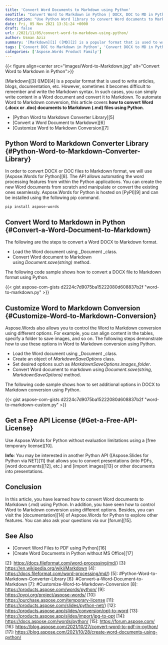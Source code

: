 ```yaml
---
title: 'Convert Word Documents to Markdown using Python'
seoTitle: "Convert Word to Markdown in Python | DOCX, DOC to MD in Python"
description: "Use Python Word library to convert Word documents to Markdown using Python. Control DOCX/DOC to MD conversion dynamically using different options."
date: Fri, 05 Nov 2021 13:31:24 +0000
draft: false
url: /2021/11/05/convert-word-to-markdown-using-python/
author: Usman Aziz
summary: '[Markdown][1] ([MD][2] is a popular format that is used to write articles, blogs, documentation, etc. However, sometimes it becomes difficult to remember and write the Markdown syntax. In such cases, you can simply write content in a Word document and convert it to Markdown. To automate Word to Markdown conversion, this article covers **how to convert Word (.docx or .doc) documents to Markdown (.md) files using Python**.'
tags: ['Convert DOC to Markdown in Python', 'Convert DOCX to MD in Python', 'Convert DOCX to Markdown in Python', 'Convert Word to Markdown in Python']
categories: ['Aspose.Words Product Family']
---
```




{{< figure align=center src="images/Word-to-Markdown.jpg" alt="Convert Word to Markdown in Python">}}


[Markdown][3] ([MD][4] is a popular format that is used to write articles, blogs, documentation, etc. However, sometimes it becomes difficult to remember and write the Markdown syntax. In such cases, you can simply write content in a Word document and convert it to Markdown. To automate Word to Markdown conversion, this article covers **how to convert Word (.docx or .doc) documents to Markdown (.md) files using Python**.

*   [Python Word to Markdown Converter Library][5]
*   [Convert a Word Document to Markdown][6]
*   [Customize Word to Markdown Conversion][7]

## Python Word to Markdown Converter Library {#Python-Word-to-Markdown-Converter-Library}

In order to convert DOCX or DOC files to Markdown format, we will use [Aspose.Words for Python][8]. The API allows automating the word processing features from within the Python applications. You can create the new Word documents from scratch and manipulate or convert the existing ones seamlessly. Aspose.Words for Python is hosted on [PyPI][9] and can be installed using the following pip command.

```
pip install aspose-words 
```

## Convert Word to Markdown in Python {#Convert-a-Word-Document-to-Markdown}

The following are the steps to convert a Word DOCX to Markdown format.

*   Load the Word document using _Document _class.
*   Convert Word document to Markdown using _Document.save(string)_ method.

The following code sample shows how to convert a DOCX file to Markdown format using Python.

{{< gist aspose-com-gists d2224c7d9075ba15222080d608837b2f "word-to-markdown.py" >}}

## Customize Word to Markdown Conversion {#Customize-Word-to-Markdown-Conversion}

Aspose.Words also allows you to control the Word to Markdown conversion using different options. For example, you can align content in the tables, specify a folder to save images, and so on. The following steps demonstrate how to use these options in Word to Markdown conversion using Python.

*   Load the Word document using _Document _class.
*   Create an object of _MarkdownSaveOptions_ class.
*   Set desired options such as _MarkdownSaveOptions_._images\_folder_.
*   Convert Word document to markdown using _Document.save(string, _MarkdownSaveOptions_)_ method.

The following code sample shows how to set additional options in DOCX to Markdown conversion using Python.

{{< gist aspose-com-gists d2224c7d9075ba15222080d608837b2f "word-to-markdown-custom.py" >}}

## Get a Free API License {#Get-a-Free-API-License}

Use Aspose.Words for Python without evaluation limitations using a [free temporary license][10].

**Info**: You may be interested in another Python API ([Aspose.Slides for Python via NET][11] that allows you to convert presentations (into PDFs, [word documents][12], etc.) and [import images][13] or other documents into presentations.

## Conclusion

In this article, you have learned how to convert Word documents to Markdown (.md) using Python. In addition, you have seen how to control Word to Markdown conversion using different options. Besides, you can visit the [documentation][14] of Aspose.Words for Python to explore other features. You can also ask your questions via our [forum][15].

## See Also

*   [Convert Word Files to PDF using Python][16]
*   [Create Word Documents in Python without MS Office][17]




[1]: https://en.wikipedia.org/wiki/Markdown
[2]: https://docs.fileformat.com/word-processing/md/)
[3]: https://en.wikipedia.org/wiki/Markdown
[4]: https://docs.fileformat.com/word-processing/md/)
[5]: #Python-Word-to-Markdown-Converter-Library
[6]: #Convert-a-Word-Document-to-Markdown
[7]: #Customize-Word-to-Markdown-Conversion
[8]: https://products.aspose.com/words/python/
[9]: https://pypi.org/project/aspose-words/
[10]: https://purchase.aspose.com/temporary-license
[11]: https://products.aspose.com/slides/python-net/)
[12]: https://products.aspose.app/slides/conversion/ppt-to-word
[13]: https://products.aspose.app/slides/import/jpg-to-ppt
[14]: https://docs.aspose.com/words/python/
[15]: https://forum.aspose.com/
[16]: https://blog.aspose.com/2021/10/27/convert-word-to-pdf-in-python/
[17]: https://blog.aspose.com/2021/10/28/create-word-documents-using-python/




